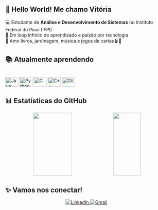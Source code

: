 ## 👋 Hello World! Me chamo Vitória

💻 Estudante de **Análise e Desenvolvimento de Sistemas** no Instituto Federal do Piauí (IFPI)   
👾 Em loop infinito de aprendizado e paixão por tecnologia  
💌 Amo livros, jardinagem, música e jogos de cartas🪴🌝  


## 📚 Atualmente aprendendo

<div style="display: inline_block"><br>
  <img align="center" alt="Java" height="30" width="40" src="https://cdn.jsdelivr.net/gh/devicons/devicon/icons/java/java-original.svg"/>
  <img align="center" alt="Python" height="30" width="40" src="https://cdn.jsdelivr.net/gh/devicons/devicon/icons/python/python-original.svg"/>
  <img align="center" alt="C" height="30" width="40" src="https://cdn.jsdelivr.net/gh/devicons/devicon@latest/icons/c/c-original.svg"/>
  <img align="center" alt="C++" height="30" width="40" src="https://cdn.jsdelivr.net/gh/devicons/devicon@latest/icons/cplusplus/cplusplus-original.svg"/>
  <img align="center" alt="Git" height="30" width="40" src="https://cdn.jsdelivr.net/gh/devicons/devicon@latest/icons/git/git-plain-wordmark.svg"/>
</div>


## 📊 Estatísticas do GitHub 

<div align="center">  
  <img width="49%" height="195px" src="https://github-readme-stats.vercel.app/api?username=vitoria-barbosa&theme=transparent&show_icons=true&hide_border=true&layout=compact"/> 
  <img width="41%" height="195px" src="https://github-readme-stats.vercel.app/api/top-langs/?username=vitoria-barbosa&layout=compact&hide_border=true&theme=transparent"/>
</div>


## ✨ Vamos nos conectar! 

<p align="center">
  <a href="https://www.linkedin.com/in/vit%C3%B3ria-barbosa-75b340288/" target="_blank">
    <img src="https://img.shields.io/badge/-LinkedIn-0A66C2?style=for-the-badge&logo=linkedin&logoColor=white" alt="LinkedIn"/>
  </a>
  <a href="mailto:vitoriabf2006@gmail.com" target="_blank">
    <img src="https://img.shields.io/badge/-Gmail-D14836?style=for-the-badge&logo=gmail&logoColor=white" alt="Gmail"/>
  </a>
</p>